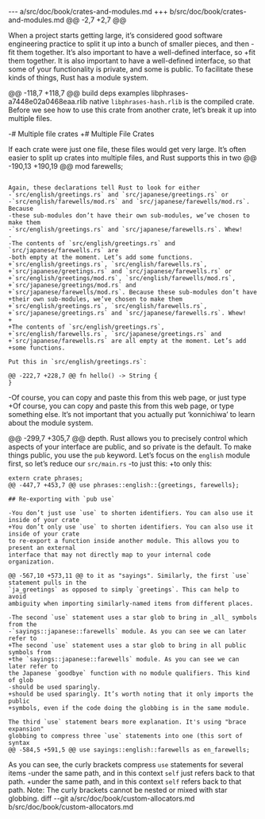 --- a/src/doc/book/crates-and-modules.md
+++ b/src/doc/book/crates-and-modules.md
@@ -2,7 +2,7 @@
 
 When a project starts getting large, it’s considered good software
 engineering practice to split it up into a bunch of smaller pieces, and then
-fit them together. It’s also important to have a well-defined interface, so
+fit them together. It is also important to have a well-defined interface, so
 that some of your functionality is private, and some is public. To facilitate
 these kinds of things, Rust has a module system.
 
@@ -118,7 +118,7 @@ build  deps  examples  libphrases-a7448e02a0468eaa.rlib  native
 `libphrases-hash.rlib` is the compiled crate. Before we see how to use this
 crate from another crate, let’s break it up into multiple files.
 
-# Multiple file crates
+# Multiple File Crates
 
 If each crate were just one file, these files would get very large. It’s often
 easier to split up crates into multiple files, and Rust supports this in two
@@ -190,13 +190,19 @@ mod farewells;
 ```
 
 Again, these declarations tell Rust to look for either
-`src/english/greetings.rs` and `src/japanese/greetings.rs` or
-`src/english/farewells/mod.rs` and `src/japanese/farewells/mod.rs`. Because
-these sub-modules don’t have their own sub-modules, we’ve chosen to make them
-`src/english/greetings.rs` and `src/japanese/farewells.rs`. Whew!
-
-The contents of `src/english/greetings.rs` and `src/japanese/farewells.rs` are
-both empty at the moment. Let’s add some functions.
+`src/english/greetings.rs`, `src/english/farewells.rs`,
+`src/japanese/greetings.rs` and `src/japanese/farewells.rs` or
+`src/english/greetings/mod.rs`, `src/english/farewells/mod.rs`,
+`src/japanese/greetings/mod.rs` and
+`src/japanese/farewells/mod.rs`. Because these sub-modules don’t have
+their own sub-modules, we’ve chosen to make them
+`src/english/greetings.rs`, `src/english/farewells.rs`,
+`src/japanese/greetings.rs` and `src/japanese/farewells.rs`. Whew!
+
+The contents of `src/english/greetings.rs`,
+`src/english/farewells.rs`, `src/japanese/greetings.rs` and
+`src/japanese/farewells.rs` are all empty at the moment. Let’s add
+some functions.
 
 Put this in `src/english/greetings.rs`:
 
@@ -222,7 +228,7 @@ fn hello() -> String {
 }
 ```
 
-Of course, you can copy and paste this from this web page, or just type
+Of course, you can copy and paste this from this web page, or type
 something else. It’s not important that you actually put ‘konnichiwa’ to learn
 about the module system.
 
@@ -299,7 +305,7 @@ depth.
 Rust allows you to precisely control which aspects of your interface are
 public, and so private is the default. To make things public, you use the `pub`
 keyword. Let’s focus on the `english` module first, so let’s reduce our `src/main.rs`
-to just this:
+to only this:
 
 ```rust,ignore
 extern crate phrases;
@@ -447,7 +453,7 @@ use phrases::english::{greetings, farewells};
 
 ## Re-exporting with `pub use`
 
-You don’t just use `use` to shorten identifiers. You can also use it inside of your crate
+You don’t only use `use` to shorten identifiers. You can also use it inside of your crate
 to re-export a function inside another module. This allows you to present an external
 interface that may not directly map to your internal code organization.
 
@@ -567,10 +573,11 @@ to it as "sayings". Similarly, the first `use` statement pulls in the
 `ja_greetings` as opposed to simply `greetings`. This can help to avoid
 ambiguity when importing similarly-named items from different places.
 
-The second `use` statement uses a star glob to bring in _all_ symbols from the
-`sayings::japanese::farewells` module. As you can see we can later refer to
+The second `use` statement uses a star glob to bring in all public symbols from
+the `sayings::japanese::farewells` module. As you can see we can later refer to
 the Japanese `goodbye` function with no module qualifiers. This kind of glob
-should be used sparingly.
+should be used sparingly. It’s worth noting that it only imports the public
+symbols, even if the code doing the globbing is in the same module.
 
 The third `use` statement bears more explanation. It's using "brace expansion"
 globbing to compress three `use` statements into one (this sort of syntax
@@ -584,5 +591,5 @@ use sayings::english::farewells as en_farewells;
 ```
 
 As you can see, the curly brackets compress `use` statements for several items
-under the same path, and in this context `self` just refers back to that path.
+under the same path, and in this context `self` refers back to that path.
 Note: The curly brackets cannot be nested or mixed with star globbing.
diff --git a/src/doc/book/custom-allocators.md b/src/doc/book/custom-allocators.md

